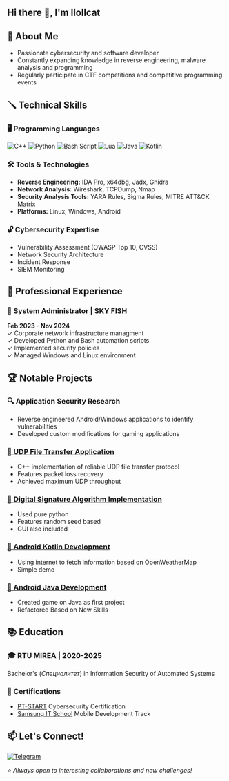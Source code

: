 ## Hi there 👋, I'm llollcat


## 🎾 About Me
- Passionate cybersecurity and software developer
- Constantly expanding knowledge in reverse engineering, malware analysis and programming
- Regularly participate in CTF competitions and competitive programming events

## 🪛 Technical Skills

### 🖥️ Programming Languages
![C++](https://img.shields.io/badge/c++-%2300599C.svg?style=for-the-badge&logo=c%2B%2B&logoColor=white)
![Python](https://img.shields.io/badge/python-3670A0?style=for-the-badge&logo=python&logoColor=ffdd54)
![Bash Script](https://img.shields.io/badge/bash_script-%23121011.svg?style=for-the-badge&logo=gnu-bash&logoColor=white)
![Lua](https://img.shields.io/badge/lua-%232C2D72.svg?style=for-the-badge&logo=lua&logoColor=white)
![Java](https://img.shields.io/badge/java-%23ED8B00.svg?style=for-the-badge&logo=openjdk&logoColor=white)
![Kotlin](https://img.shields.io/badge/kotlin-%237F52FF.svg?style=for-the-badge&logo=kotlin&logoColor=white)

### 🛠️ Tools & Technologies
- **Reverse Engineering:** IDA Pro, x64dbg, Jadx, Ghidra
- **Network Analysis:** Wireshark, TCPDump, Nmap
- **Security Analysis Tools:** YARA Rules, Sigma Rules, MITRE ATT&CK Matrix
- **Platforms:** Linux, Windows, Android

### 🔓 Cybersecurity Expertise
- Vulnerability Assessment (OWASP Top 10, CVSS)
- Network Security Architecture
- Incident Response
- SIEM Monitoring

## 💼 Professional Experience

### 🏢 System Administrator | [SKY FISH](https://fishmarket.ru/)
**Feb 2023 - Nov 2024**  
✓ Corporate network infrastructure managment  
✓ Developed Python and Bash automation scripts  
✓ Implemented security policies   
✓ Managed Windows and Linux environment

## 🏆 Notable Projects

### 🔍 Application Security Research
- Reverse engineered Android/Windows applications to identify vulnerabilities
- Developed custom modifications for gaming applications

### [📁 UDP File Transfer Application](https://github.com/llollcat/one_way_communicator)
- C++ implementation of reliable UDP file transfer protocol
- Features packet loss recovery
- Achieved maximum UDP throughput

### [🔑 Digital Signature Algorithm Implementation](https://github.com/llollcat/DSA)
- Used pure python
- Features random seed based
- GUI also included

### [📲 Android Kotlin Development](https://github.com/llollcat/Weather)
- Using internet to fetch information based on OpenWeatherMap
- Simple demo

### [📱 Android Java Development](https://github.com/llollcat/Tamago)
- Created game on Java as first project
- Refactored Based on New Skills





## 📚 Education

### 🎓 RTU MIREA | 2020-2025
Bachelor's (*Специалитет*) in Information Security of Automated Systems  

### 📖 Certifications
- [PT-START](https://pt-start.ptsecurity.com/) Cybersecurity Certification
- [Samsung IT School](https://innovationcampus.ru/itschool/) Mobile Development Track

## 📫 Let's Connect!
[![Telegram](https://img.shields.io/badge/Telegram-2CA5E0?style=for-the-badge&logo=telegram&logoColor=white)](https://t.me/Kedroiky)

⭐ *Always open to interesting collaborations and new challenges!*
